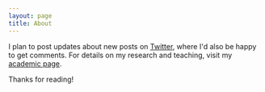 ```yaml
---
layout: page
title: About
---
```


I plan to post updates about new posts on
[Twitter](https://twitter.com/HermanKamper), where I'd also be happy to get
comments. For details on my research and teaching, visit my [academic
page](https://www.kamperh.com).

Thanks for reading!
